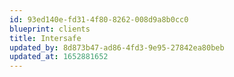 ```yaml
---
id: 93ed140e-fd31-4f80-8262-008d9a8b0cc0
blueprint: clients
title: Intersafe
updated_by: 8d873b47-ad86-4fd3-9e95-27842ea80beb
updated_at: 1652881652
---
```

